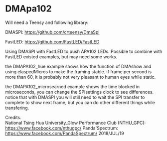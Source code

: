 # DMApa102
Will need a Teensy and following library:

DMASPI: https://github.com/crteensy/DmaSpi

FastLED: https://github.com/FastLED/FastLED

Using DMASPI with FastLED to push APA102 LEDs.
Possible to combine with FastLED existed examples, but may need some works.

the DMAPA102_hue example shows how the function of DMAshow and using elaspedMicros to make the framing stable.
if frame per second is more than 60, it is probably not very pleasant to human eyes while static.

the DMAPA102_microsearned example shows the time blocked in microseconds, you can change the SPIsettings clock to see differences.
notice that with DMASPI you will still need to wait the SPI transfer to complete to show next frame, but you can do other different things while transfering.

  Credits.   
  National Tsing Hua University_Glow Performance Club (NTHU_GPC): https://www.facebook.com/nthugpc/
  Panda'Spectrum:   https://www.facebook.com/PandaSpectrum/
  2018/JUL/19

